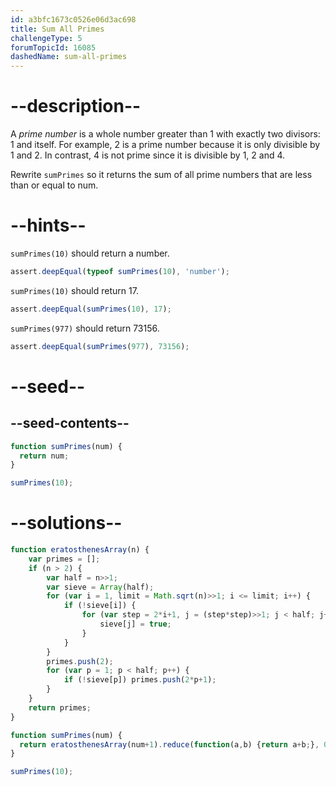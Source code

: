 ```yaml
---
id: a3bfc1673c0526e06d3ac698
title: Sum All Primes
challengeType: 5
forumTopicId: 16085
dashedName: sum-all-primes
---
```


# --description--

A <dfn>prime number</dfn> is a whole number greater than 1 with exactly two divisors: 1 and itself. For example, 2 is a prime number because it is only divisible by 1 and 2. In contrast, 4 is not prime since it is divisible by 1, 2 and 4.

Rewrite `sumPrimes` so it returns the sum of all prime numbers that are less than or equal to num.

# --hints--

`sumPrimes(10)` should return a number.

```js
assert.deepEqual(typeof sumPrimes(10), 'number');
```

`sumPrimes(10)` should return 17.

```js
assert.deepEqual(sumPrimes(10), 17);
```

`sumPrimes(977)` should return 73156.

```js
assert.deepEqual(sumPrimes(977), 73156);
```

# --seed--

## --seed-contents--

```js
function sumPrimes(num) {
  return num;
}

sumPrimes(10);
```

# --solutions--

```js
function eratosthenesArray(n) {
    var primes = [];
    if (n > 2) {
        var half = n>>1;
        var sieve = Array(half);
        for (var i = 1, limit = Math.sqrt(n)>>1; i <= limit; i++) {
            if (!sieve[i]) {
                for (var step = 2*i+1, j = (step*step)>>1; j < half; j+=step) {
                    sieve[j] = true;
                }
            }
        }
        primes.push(2);
        for (var p = 1; p < half; p++) {
            if (!sieve[p]) primes.push(2*p+1);
        }
    }
    return primes;
}

function sumPrimes(num) {
  return eratosthenesArray(num+1).reduce(function(a,b) {return a+b;}, 0);
}

sumPrimes(10);
```